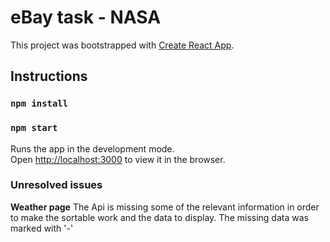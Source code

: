 # eBay task - NASA

This project was bootstrapped with [Create React App](https://github.com/facebook/create-react-app).

## Instructions

### `npm install`

### `npm start`

Runs the app in the development mode.\
Open [http://localhost:3000](http://localhost:3000) to view it in the browser.

### Unresolved issues

**Weather page**
The Api is missing some of the relevant information in order to make the sortable work and the data to display.
The missing data was marked with '-'
